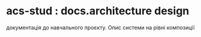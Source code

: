 # acs-stud : docs.architecture design 
документація до навчального проєкту.
Опис системи на рівні композиції 
